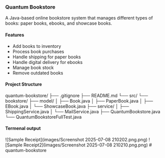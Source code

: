 ### Quantum Bookstore

A Java-based online bookstore system that manages different types of books: paper books, ebooks, and showcase books.

#### Features

-   Add books to inventory
-   Process book purchases
-   Handle shipping for paper books
-   Handle digital delivery for ebooks
-   Manage book stock
-   Remove outdated books

#### Project Structure

quantum-bookstore/
├── .gitignore
├── README.md
└── src/
└── bookstore/
├── model/
│ ├── Book.java
│ ├── PaperBook.java
│ ├── EBook.java
│ └── ShowcaseBook.java
├── service/
│ ├── ShippingService.java
│ └── MailService.java
├── QuantumBookstore.java
└── QuantumBookstoreFullTest.java

#### Termenal output

![Sample Receipt](images/Screenshot 2025-07-08 210202.png.png)
![Sample Receipt2](images/Screenshot 2025-07-08 210210.png.png)
#   q u a n t u m - b o o k s t o r e  
 